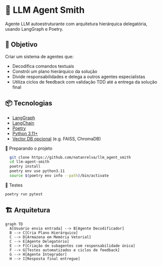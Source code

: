 # 🧠 LLM Agent Smith

Agente LLM autoestruturante com arquitetura hierárquica delegatória, usando LangGraph e Poetry.

## 🎯 Objetivo

Criar um sistema de agentes que:
- Decodifica comandos textuais
- Constrói um plano hierárquico da solução
- Divide responsabilidades e delega a outros agentes especialistas
- Utiliza ciclos de feedback com validação TDD até a entrega da solução final

## 📦 Tecnologias

- [LangGraph](https://github.com/langchain-ai/langgraph)
- [LangChain](https://github.com/langchain-ai/langchain)
- [Poetry](https://python-poetry.org/)
- [Python 3.11+](https://www.python.org/)
- [Vector DB opcional](https://github.com/weaviate/weaviate) (e.g. FAISS, ChromaDB)

🚀 Preparando o projeto
```bash
  git clone https://github.com/natanrelva/llm_agent_smith
  cd llm-agent-smith
  poetry install
  poetry env use python3.11 
  source $(poetry env info --path)/bin/activate
```
🧪 Testes
```bash
poetry run pytest
```

## 🏗️ Arquitetura

```mermaid
graph TD
  A[Usuário envia entrada] --> B[Agente Decodificador]
  B --> C[Cria Plano Hierárquico]
  C --> D[Armazena em Memória Vetorial]
  C --> E[Agente Delegatório]
  E --> F[Criação de subagentes com responsabilidade única]
  F --> G[Testes automatizados e ciclos de feedback]
  G --> H[Agente Integrador]
  H --> I[Resposta final entregue]
